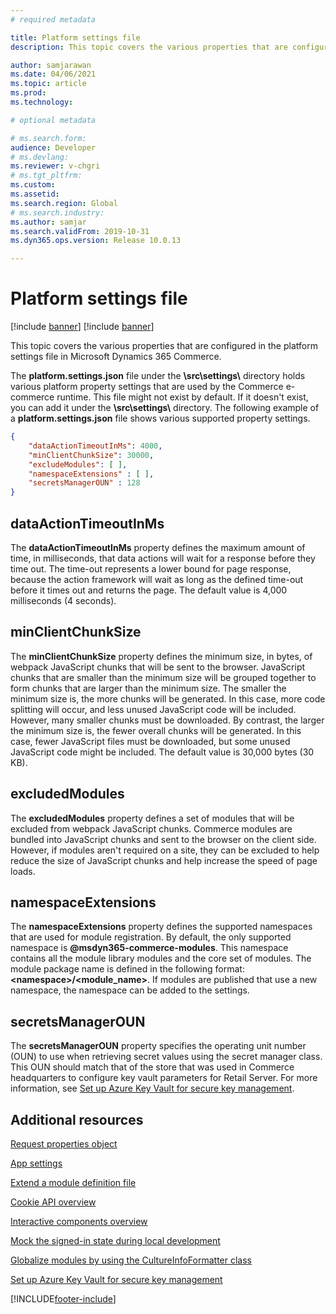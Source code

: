 ```yaml
---
# required metadata

title: Platform settings file
description: This topic covers the various properties that are configured in the platform settings file in Microsoft Dynamics 365 Commerce.

author: samjarawan
ms.date: 04/06/2021
ms.topic: article
ms.prod: 
ms.technology: 

# optional metadata

# ms.search.form: 
audience: Developer
# ms.devlang: 
ms.reviewer: v-chgri
# ms.tgt_pltfrm: 
ms.custom: 
ms.assetid: 
ms.search.region: Global
# ms.search.industry: 
ms.author: samjar
ms.search.validFrom: 2019-10-31
ms.dyn365.ops.version: Release 10.0.13

---
```


# Platform settings file

[!include [banner](../includes/banner.md)]
[!include [banner](../includes/preview-banner.md)]

This topic covers the various properties that are configured in the platform settings file in Microsoft Dynamics 365 Commerce.

The **platform.settings.json** file under the **\\src\\settings\\** directory holds various platform property settings that are used by the Commerce e-commerce runtime. This file might not exist by default. If it doesn't exist, you can add it under the **\\src\\settings\\** directory. The following example of a **platform.settings.json** file shows various supported property settings.

```json
{
    "dataActionTimeoutInMs": 4000,
    "minClientChunkSize": 30000,
    "excludeModules": [ ],
    "namespaceExtensions" : [ ],
    "secretsManagerOUN" : 128
}
```

## dataActionTimeoutInMs

The **dataActionTimeoutInMs** property defines the maximum amount of time, in milliseconds, that data actions will wait for a response before they time out. The time-out represents a lower bound for page response, because the action framework will wait as long as the defined time-out before it times out and returns the page. The default value is 4,000 milliseconds (4 seconds).

## minClientChunkSize

The **minClientChunkSize** property defines the minimum size, in bytes, of webpack JavaScript chunks that will be sent to the browser. JavaScript chunks that are smaller than the minimum size will be grouped together to form chunks that are larger than the minimum size. The smaller the minimum size is, the more chunks will be generated. In this case, more code splitting will occur, and less unused JavaScript code will be included. However, many smaller chunks must be downloaded. By contrast, the larger the minimum size is, the fewer overall chunks will be generated. In this case, fewer JavaScript files must be downloaded, but some unused JavaScript code might be included. The default value is 30,000 bytes (30 KB).

## excludedModules

The **excludedModules** property defines a set of modules that will be excluded from webpack JavaScript chunks. Commerce modules are bundled into JavaScript chunks and sent to the browser on the client side. However, if modules aren't required on a site, they can be excluded to help reduce the size of JavaScript chunks and help increase the speed of page loads.

## namespaceExtensions

The **namespaceExtensions** property defines the supported namespaces that are used for module registration. By default, the only supported namespace is **@msdyn365-commerce-modules**. This namespace contains all the module library modules and the core set of modules. The module package name is defined in the following format: **\<namespace\>\/\<module_name\>**. If modules are published that use a new namespace, the namespace can be added to the settings.

## secretsManagerOUN

The **secretsManagerOUN** property specifies the operating unit number (OUN) to use when retrieving secret values using the secret manager class. This OUN should match that of the store that was used in Commerce headquarters to configure key vault parameters for Retail Server. For more information, see [Set up Azure Key Vault for secure key management](set-up-key-vault.md).

## Additional resources

[Request properties object](request-properties-object.md)

[App settings](app-settings.md)

[Extend a module definition file](extend-module-definition.md)

[Cookie API overview](cookie-api-overview.md)

[Interactive components overview](interactive-components.md)

[Mock the signed-in state during local development](mock-sign-in.md)

[Globalize modules by using the CultureInfoFormatter class](globalize-modules.md)

[Set up Azure Key Vault for secure key management](set-up-key-vault.md)


[!INCLUDE[footer-include](../../includes/footer-banner.md)]
